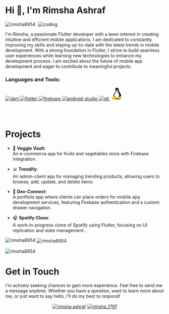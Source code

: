 <h1 align="left">Hi 👋, I'm Rimsha Ashraf</h1>
<img align="right" alt="coding" width="400" src="https://github.com/Rimsha8954/Image_data/blob/main/Rim.jpeg">

<p align="left"> <img src="https://komarev.com/ghpvc/?username=rimsha8954&label=Profile%20views&color=0e75b6&style=flat" alt="rimsha8954" /> </p>

I'm Rimsha, a passionate Flutter developer with a keen interest in creating intuitive and efficient mobile applications. I am dedicated to constantly improving my skills and staying up-to-date with the latest trends in mobile development. With a strong foundation in Flutter, I strive to build seamless user experiences while learning new technologies to enhance my development process. I am excited about the future of mobile app development and eager to contribute to meaningful projects.

<h3 align="left">Languages and Tools:</h3>
<p align="left"> 
<a href="https://dart.dev" target="_blank" rel="noreferrer"> <img src="https://www.vectorlogo.zone/logos/dartlang/dartlang-icon.svg" alt="dart" width="40" height="40"/> </a> 
<a href="https://flutter.dev" target="_blank" rel="noreferrer"> <img src="https://www.vectorlogo.zone/logos/flutterio/flutterio-icon.svg" alt="flutter" width="40" height="40"/> </a>
<a href="https://firebase.google.com/" target="_blank" rel="noreferrer"> <img src="https://www.vectorlogo.zone/logos/firebase/firebase-icon.svg" alt="firebase" width="40" height="40"/> </a>
<a href="https://developer.android.com/studio" target="_blank" rel="noreferrer"> <img src="https://uxwing.com/wp-content/themes/uxwing/download/brands-and-social-media/android-studio-icon.png" alt="android-studio" width="40" height="40"/> </a>
<a href="https://git-scm.com/" target="_blank" rel="noreferrer"> <img src="https://www.vectorlogo.zone/logos/git-scm/git-scm-icon.svg" alt="git" width="40" height="40"/> </a> 
<a href="https://www.linux.org/" target="_blank" rel="noreferrer"> <img src="https://raw.githubusercontent.com/devicons/devicon/master/icons/linux/linux-original.svg" alt="linux" width="40" height="40"/> </a> 
</p><br><br>


<h1 align="left">Projects</h1>

- 🚀 **Veggie Vault**:  
  An e-commerce app for fruits and vegetables store with Firebase integration.  

- 📊 **Trendify**:  
  An admin-client app for managing trending products, allowing users to browse, add, update, and delete items.  

- 💼 **Dev-Connect**:  
  A portfolio app where clients can place orders for mobile app development services, featuring Firebase authentication and a custom drawer navigation.  

- 🎧 **Spotify Clone**:  
  A work-in-progress clone of Spotify using Flutter, focusing on UI replication and state management.

<p><img align="left" src="https://github-readme-stats.vercel.app/api/top-langs?username=rimsha8954&show_icons=true&locale=en&layout=compact" alt="rimsha8954" /></p>

<p>&nbsp;<img align="center" src="https://github-readme-stats.vercel.app/api?username=rimsha8954&show_icons=true&locale=en" alt="rimsha8954" /></p>

<p><img align="center" src="https://github-readme-streak-stats.herokuapp.com/?user=rimsha8954&" alt="rimsha8954" /></p>

<h1 align="left">Get in Touch</h1>

I'm actively seeking chances to gain more experience. Feel free to send me a message anytime. Whether you have a question, want to learn more about me, or just want to say hello, I'll do my best to respond!

<p align="center">
<a href="https://www.linkedin.com/in/rimshaashrafcoding/" target="blank"><img align="center" src="https://raw.githubusercontent.com/rahuldkjain/github-profile-readme-generator/master/src/images/icons/Social/linked-in-alt.svg" alt="rimsha ashraf" height="30" width="40" /></a>
<a href="https://instagram.com/rimi_1797?utm_source=qr&igsh=NTRsbmpxOWk4emR5" target="blank"><img align="center" src="https://raw.githubusercontent.com/rahuldkjain/github-profile-readme-generator/master/src/images/icons/Social/instagram.svg" alt="rimsha_1797" height="30" width="40" /></a>
</p>
